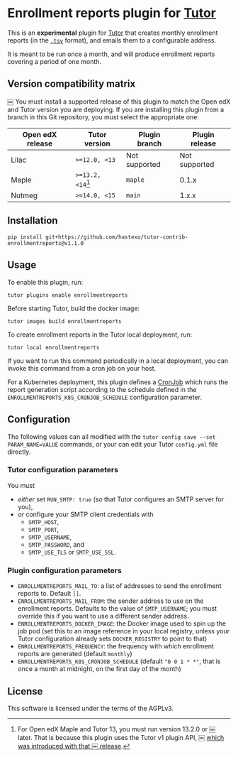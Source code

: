 # Enrollment reports plugin for [Tutor](https://docs.tutor.overhang.io)

This is an **experimental** plugin for
[Tutor](https://docs.tutor.overhang.io) that creates monthly
enrollment reports (in the
[`.tsv`](https://en.wikipedia.org/wiki/Tab-separated_values) format),
and emails them to a configurable address.

It is meant to be run once a month, and will produce enrollment
reports covering a period of one month.

Version compatibility matrix
----------------------------
￼
You must install a supported release of this plugin to match the Open
edX and Tutor version you are deploying. If you are installing this
plugin from a branch in this Git repository, you must select the
appropriate one:

| Open edX release | Tutor version     | Plugin branch | Plugin release |
|------------------|-------------------|---------------|----------------|
| Lilac            | `>=12.0, <13`     | Not supported | Not supported  |
| Maple            | `>=13.2, <14`[^1] | `maple`       | 0.1.x          |
| Nutmeg           | `>=14.0, <15`     | `main`        | 1.x.x          |

[^1]: For Open edX Maple and Tutor 13, you must run version 13.2.0 or
￼   later. That is because this plugin uses the Tutor v1 plugin API,
￼   [which was introduced with that
￼   release](https://github.com/overhangio/tutor/blob/master/CHANGELOG.md#v1320-2022-04-24).

## Installation

    pip install git+https://github.com/hastexo/tutor-contrib-enrollmentreports@v1.1.0

## Usage

To enable this plugin, run:

    tutor plugins enable enrollmentreports

Before starting Tutor, build the docker image:

    tutor images build enrollmentreports

To create enrollment reports in the Tutor local deployment, run:

    tutor local enrollmentreports

If you want to run this command periodically in a local deployment,
you can invoke this command from a cron job on your host.

For a Kubernetes deployment, this plugin defines a
[CronJob](https://kubernetes.io/docs/concepts/workloads/controllers/cron-jobs/)
which runs the report generation script according to the schedule
defined in the `ENROLLMENTREPORTS_K8S_CRONJOB_SCHEDULE` configuration
parameter.


## Configuration

The following values can all modified with the `tutor config save --set
PARAM_NAME=VALUE` commands, or your can edit your Tutor `config.yml`
file directly.

### Tutor configuration parameters

You must

* *either* set `RUN_SMTP: true` (so that Tutor configures an SMTP server
  for you),
* *or* configure your SMTP client credentials with
  * `SMTP_HOST`,
  * `SMTP_PORT`,
  * `SMTP_USERNAME`,
  * `SMTP_PASSWORD`, and
  * `SMTP_USE_TLS` or `SMTP_USE_SSL`.

### Plugin configuration parameters

* `ENROLLMENTREPORTS_MAIL_TO`: a list of addresses to send the
  enrollment reports to. Default `[]`.
* `ENROLLMENTREPORTS_MAIL_FROM`: the sender address to use on the
  enrollment reports. Defaults to the value of `SMTP_USERNAME`; you
  must override this if you want to use a different sender address.
* `ENROLLMENTREPORTS_DOCKER_IMAGE`: the Docker image used to spin up
  the job pod (set this to an image reference in your local registry,
  unless your Tutor configuration already sets `DOCKER_REGISTRY` to
  point to that)
* `ENROLLMENTREPORTS_FREQUENCY`: the frequency with which enrollment
  reports are generated (default `monthly`)
* `ENROLLMENTREPORTS_K8S_CRONJOB_SCHEDULE` (default `"0 0 1 * *"`,
  that is once a month at midnight, on the first day of the month)


## License

This software is licensed under the terms of the AGPLv3.
